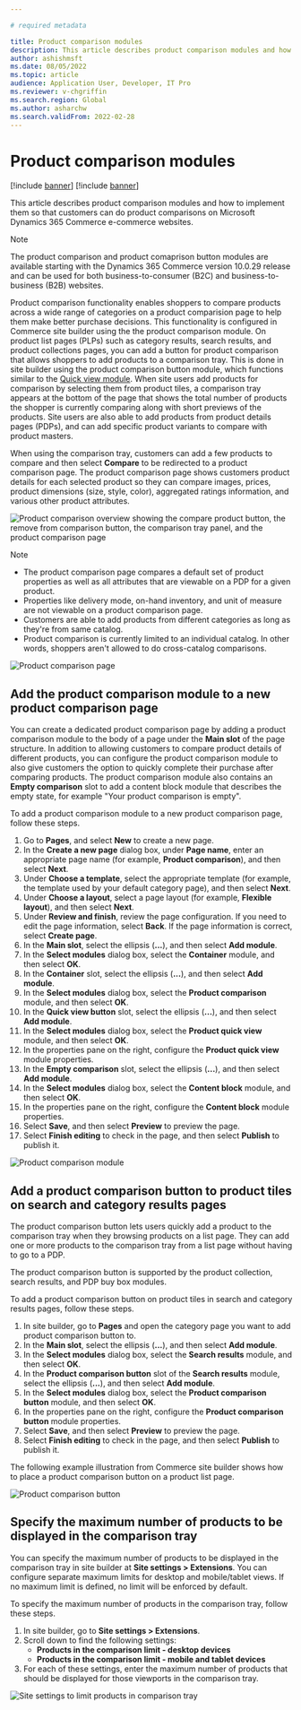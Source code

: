 ```yaml
---

# required metadata

title: Product comparison modules
description: This article describes product comparison modules and how to implement them so that customers can do product comparisons on Microsoft Dynamics 365 Commerce e-commerce websites.
author: ashishmsft
ms.date: 08/05/2022
ms.topic: article
audience: Application User, Developer, IT Pro
ms.reviewer: v-chgriffin
ms.search.region: Global
ms.author: asharchw
ms.search.validFrom: 2022-02-28
---
```


# Product comparison modules

[!include [banner](../includes/banner.md)]
[!include [banner](../includes/preview-banner.md)]

This article describes product comparison modules and how to implement them so that customers can do product comparisons on Microsoft Dynamics 365 Commerce e-commerce websites.

> [!NOTE]
> The product comparison and product comaprison button modules are available starting with the Dynamics 365 Commerce version 10.0.29 release and can be used for both business-to-consumer (B2C) and business-to-business (B2B) websites.

Product comparison functionality enables shoppers to compare products across a wide range of categories on a product comparision page to help them make better purchase decisions. This functionality is configured in Commerce site builder using the the product comparison module. On product list pages (PLPs) such as category results, search results, and product collections pages, you can add a button for product comparison that allows shoppers to add products to a comparison tray. This is done in site builder using the product comparison button module, which functions similar to the [Quick view module](quick-view-module.md). When site users add products for comparison by selecting them from product tiles, a comparison tray appears at the bottom of the page that shows the total number of products the shopper is currently comparing along with short previews of the products. Site users are also able to add products from product details pages (PDPs), and can add specific product variants to compare with product masters.

When using the comparison tray, customers can add a few products to compare and then select **Compare** to be redirected to a product comparison page. The product comparison page shows customers product details for each selected product so they can compare images, prices, product dimensions (size, style, color), aggregated ratings information, and various other product attributes.

![Product comparison overview showing the compare product button, the remove from comparison button, the comparison tray panel, and the product comparison page ](./media/Product-Comparison-Overview.png)

> [!NOTE]
> - The product comparison page compares a default set of product properties as well as all attributes that are viewable on a PDP for a given product. 
> - Properties like delivery mode, on-hand inventory, and unit of measure are not viewable on a product comparison page. 
> - Customers are able to add products from different categories as long as they're from same catalog. 
> - Product comparison is currently limited to an individual catalog. In other words, shoppers aren't allowed to do cross-catalog comparisons. 

![Product comparison page](./media/Product-Comparison-Page.png)

## Add the product comparison module to a new product comparison page 

You can create a dedicated product comparison page by adding a product comparison module to the body of a page under the **Main slot** of the page structure. In addition to allowing customers to compare product details of different products, you can configure the product comparison module to also give customers the option to quickly complete their purchase after comparing products. The product comparison module also contains an **Empty comparison** slot to add a content block module that describes the empty state, for example "Your product comparison is empty".

To add a product comparison module to a new product comparison page, follow these steps.

1. Go to **Pages**, and select **New** to create a new page.
1. In the **Create a new page** dialog box, under **Page name**, enter an appropriate page name (for example, **Product comparison**), and then select **Next**.
1. Under **Choose a template**, select the appropriate template (for example, the template used by your default category page), and then select **Next**.
1. Under **Choose a layout**, select a page layout (for example, **Flexible layout**), and then select **Next**.
1. Under **Review and finish**, review the page configuration. If you need to edit the page information, select **Back**. If the page information is correct, select **Create page**.
1. In the **Main slot**, select the ellipsis (**...**), and then select **Add module**.
1. In the **Select modules** dialog box, select the **Container** module, and then select **OK**.
1. In the **Container** slot, select the ellipsis (**...**), and then select **Add module**.
1. In the **Select modules** dialog box, select the **Product comparison** module, and then select **OK**.
1. In the **Quick view button** slot, select the ellipsis (**...**), and then select **Add module**.
1. In the **Select modules** dialog box, select the **Product quick view** module, and then select **OK**.
1. In the properties pane on the right, configure the **Product quick view** module properties. 
1. In the **Empty comparison** slot, select the ellipsis (**...**), and then select **Add module**.
1. In the **Select modules** dialog box, select the **Content block** module, and then select **OK**.
1. In the properties pane on the right, configure the **Content block** module properties. 
1. Select **Save**, and then select **Preview** to preview the page.
1. Select **Finish editing** to check in the page, and then select **Publish** to publish it.

![Product comparison module](./media/Product-comparison-module.png)

## Add a product comparison button to product tiles on search and category results pages

The product comparison button lets users quickly add a product to the comparison tray when they browsing products on a list page. They can add one or more products to the comparison tray from a list page without having to go to a PDP. 

The product comparison button is supported by the product collection, search results, and PDP buy box modules.

To add a product comparison button on product tiles in search and category results pages, follow these steps.

1. In site builder, go to **Pages** and open the category page you want to add product comparison button to.
1. In the **Main slot**, select the ellipsis (**...**), and then select **Add module**.
1. In the **Select modules** dialog box, select the **Search results** module, and then select **OK**.
1. In the **Product comparison button** slot of the **Search results** module, select the ellipsis (**...**), and then select **Add module**.
1. In the **Select modules** dialog box, select the **Product comparison button** module, and then select **OK**.
1. In the properties pane on the right, configure the **Product comparison button** module properties.  
1. Select **Save**, and then select **Preview** to preview the page.
1. Select **Finish editing** to check in the page, and then select **Publish** to publish it.

The following example illustration from Commerce site builder shows how to place a product comparison button on a product list page.

![Product comparison button](./media/Product-comparison-button-and-preview-panel-for-search-results.png)

## Specify the maximum number of products to be displayed in the comparison tray 

You can specify the maximum number of products to be displayed in the comparison tray in site builder at **Site settings \> Extensions**. You can configure separate maximum limits for desktop and mobile/tablet views. If no maximum limit is defined, no limit will be enforced by default.

To specify the maximum number of products in the comparison tray, follow these steps.

1. In site builder, go to **Site settings \> Extensions**.
1. Scroll down to find the following settings:
    - **Products in the comparison limit - desktop devices**
    - **Products in the comparison limit - mobile and tablet devices**
1. For each of these settings, enter the maximum number of products that should be displayed for those viewports in the comparison tray. 
 
![Site settings to limit products in comparison tray](./media/Site-settings-to-limit-products-in-comparison-tray.png)


